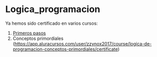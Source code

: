 # Logica_programacion

Ya hemos sido certificado en varios cursos:

1. [Primeros pasos](https://app.aluracursos.com/user/zzynox2017/course/logica-de-programacion-primeros-pasos/certificate)
2. Conceptos primordiales (https://app.aluracursos.com/user/zzynox2017/course/logica-de-programacion-conceptos-primordiales/certificate)
